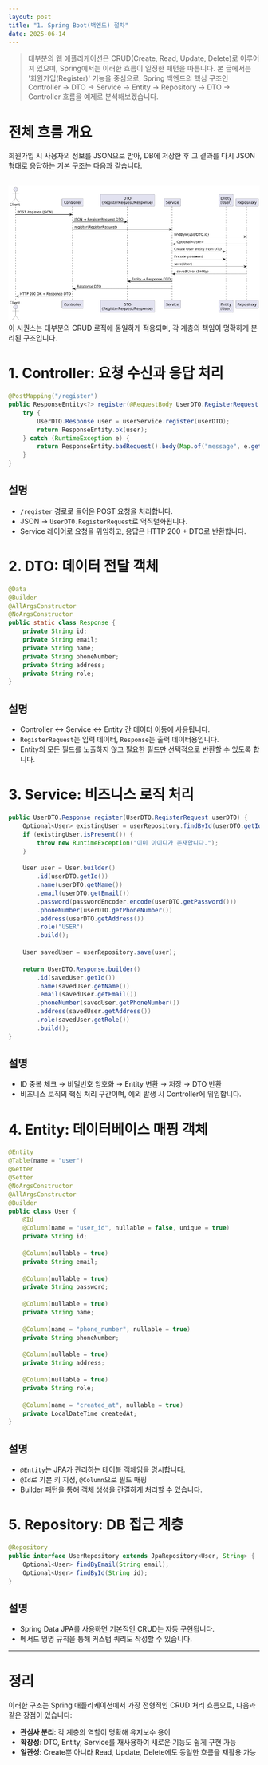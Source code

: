 ```yaml
---
layout: post
title: "1. Spring Boot(백엔드) 절차"
date: 2025-06-14
---
```


> 대부분의 웹 애플리케이션은 CRUD(Create, Read, Update, Delete)로 이루어져 있으며, Spring에서는 이러한 흐름이 일정한 패턴을 따릅니다. 본 글에서는 '회원가입(Register)' 기능을 중심으로, Spring 백엔드의 핵심 구조인 Controller → DTO → Service → Entity → Repository → DTO → Controller 흐름을 예제로 분석해보겠습니다.


# 전체 흐름 개요

회원가입 시 사용자의 정보를 JSON으로 받아, DB에 저장한 후 그 결과를 다시 JSON 형태로 응답하는 기본 구조는 다음과 같습니다.
<div style="text-align: center;">
    <img src="/사진들/ShopSphere/백엔드흐름.png" alt="alt text" />
</div>
이 시퀀스는 대부분의 CRUD 로직에 동일하게 적용되며, 각 계층의 책임이 명확하게 분리된 구조입니다.


# 1. Controller: 요청 수신과 응답 처리

```java
@PostMapping("/register")
public ResponseEntity<?> register(@RequestBody UserDTO.RegisterRequest userDTO) {
    try {
        UserDTO.Response user = userService.register(userDTO);
        return ResponseEntity.ok(user);
    } catch (RuntimeException e) {
        return ResponseEntity.badRequest().body(Map.of("message", e.getMessage()));
    }
}
```

## 설명

* `/register` 경로로 들어온 POST 요청을 처리합니다.
* JSON → `UserDTO.RegisterRequest`로 역직렬화됩니다.
* Service 레이어로 요청을 위임하고, 응답은 HTTP 200 + DTO로 반환합니다.


# 2. DTO: 데이터 전달 객체

```java
@Data
@Builder
@AllArgsConstructor
@NoArgsConstructor
public static class Response {
    private String id;
    private String email;
    private String name;
    private String phoneNumber;
    private String address;
    private String role;
}
```

## 설명

* Controller ↔ Service ↔ Entity 간 데이터 이동에 사용됩니다.
* `RegisterRequest`는 입력 데이터, `Response`는 출력 데이터용입니다.
* Entity의 모든 필드를 노출하지 않고 필요한 필드만 선택적으로 반환할 수 있도록 합니다.

# 3. Service: 비즈니스 로직 처리

```java
public UserDTO.Response register(UserDTO.RegisterRequest userDTO) {
    Optional<User> existingUser = userRepository.findById(userDTO.getId());
    if (existingUser.isPresent()) {
        throw new RuntimeException("이미 아이디가 존재합니다.");
    }

    User user = User.builder()
        .id(userDTO.getId())
        .name(userDTO.getName())
        .email(userDTO.getEmail())
        .password(passwordEncoder.encode(userDTO.getPassword()))
        .phoneNumber(userDTO.getPhoneNumber())
        .address(userDTO.getAddress())
        .role("USER")
        .build();

    User savedUser = userRepository.save(user);

    return UserDTO.Response.builder()
        .id(savedUser.getId())
        .name(savedUser.getName())
        .email(savedUser.getEmail())
        .phoneNumber(savedUser.getPhoneNumber())
        .address(savedUser.getAddress())
        .role(savedUser.getRole())
        .build();
}
```

## 설명

* ID 중복 체크 → 비밀번호 암호화 → Entity 변환 → 저장 → DTO 반환
* 비즈니스 로직의 핵심 처리 구간이며, 예외 발생 시 Controller에 위임합니다.

# 4. Entity: 데이터베이스 매핑 객체

```java
@Entity
@Table(name = "user")
@Getter
@Setter
@NoArgsConstructor
@AllArgsConstructor
@Builder
public class User {
    @Id
    @Column(name = "user_id", nullable = false, unique = true)
    private String id;

    @Column(nullable = true)
    private String email;

    @Column(nullable = true)
    private String password;

    @Column(nullable = true)
    private String name;

    @Column(name = "phone_number", nullable = true)
    private String phoneNumber;

    @Column(nullable = true)
    private String address;

    @Column(nullable = true)
    private String role;

    @Column(name = "created_at", nullable = true)
    private LocalDateTime createdAt;
}
```

## 설명

* `@Entity`는 JPA가 관리하는 테이블 객체임을 명시합니다.
* `@Id`로 기본 키 지정, `@Column`으로 필드 매핑
* Builder 패턴을 통해 객체 생성을 간결하게 처리할 수 있습니다.

# 5. Repository: DB 접근 계층

```java
@Repository
public interface UserRepository extends JpaRepository<User, String> {
    Optional<User> findByEmail(String email);
    Optional<User> findById(String id);
}
```

## 설명

* Spring Data JPA를 사용하면 기본적인 CRUD는 자동 구현됩니다.
* 메서드 명명 규칙을 통해 커스텀 쿼리도 작성할 수 있습니다.

---

# 정리

이러한 구조는 Spring 애플리케이션에서 가장 전형적인 CRUD 처리 흐름으로, 다음과 같은 장점이 있습니다:

* **관심사 분리**: 각 계층의 역할이 명확해 유지보수 용이
* **확장성**: DTO, Entity, Service를 재사용하여 새로운 기능도 쉽게 구현 가능
* **일관성**: Create뿐 아니라 Read, Update, Delete에도 동일한 흐름을 재활용 가능
